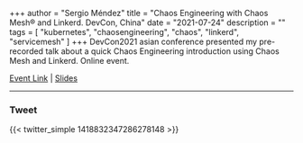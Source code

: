 +++
author = "Sergio Méndez"
title = "Chaos Engineering with Chaos Mesh® and Linkerd. DevCon, China"
date = "2021-07-24"
description = ""
tags = [
    "kubernetes",
    "chaosengineering",
    "chaos",
    "linkerd",
    "servicemesh"
]
+++
DevCon2021 asian conference presented my pre-recorded talk about a quick Chaos Engineering introduction using Chaos Mesh and Linkerd. Online event.

[Event Link](https://pingcap.com/zh/events/devcon2021) | 
[Slides](https://b.link/DevCon2021ChaosMeshIntro)
<!--more-->
---
<!--
### Video

{{< youtube egytNWgN3Cs >}}

<br>

---
-->
### Tweet

{{< twitter_simple 1418832347286278148 >}}

<br>